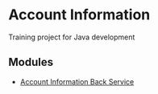 # Account Information
Training project for Java development
## Modules
* [Account Information Back Service](https://github.com/eshustrov/account-information-back-service)
